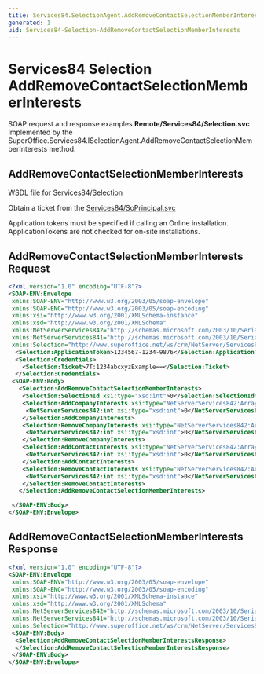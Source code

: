 ```yaml
---
title: Services84.SelectionAgent.AddRemoveContactSelectionMemberInterests SOAP
generated: 1
uid: Services84-Selection-AddRemoveContactSelectionMemberInterests
---
```


# Services84 Selection AddRemoveContactSelectionMemberInterests

SOAP request and response examples **Remote/Services84/Selection.svc**
Implemented by the <see cref="M:SuperOffice.Services84.ISelectionAgent.AddRemoveContactSelectionMemberInterests">SuperOffice.Services84.ISelectionAgent.AddRemoveContactSelectionMemberInterests</see> method.

## AddRemoveContactSelectionMemberInterests

[WSDL file for Services84/Selection](../Services84-Selection.md)

Obtain a ticket from the [Services84/SoPrincipal.svc](../SoPrincipal/index.md)

Application tokens must be specified if calling an Online installation. ApplicationTokens are not checked for on-site installations.

## AddRemoveContactSelectionMemberInterests Request

```xml
<?xml version="1.0" encoding="UTF-8"?>
<SOAP-ENV:Envelope
 xmlns:SOAP-ENV="http://www.w3.org/2003/05/soap-envelope"
 xmlns:SOAP-ENC="http://www.w3.org/2003/05/soap-encoding"
 xmlns:xsi="http://www.w3.org/2001/XMLSchema-instance"
 xmlns:xsd="http://www.w3.org/2001/XMLSchema"
 xmlns:NetServerServices842="http://schemas.microsoft.com/2003/10/Serialization/Arrays"
 xmlns:NetServerServices841="http://schemas.microsoft.com/2003/10/Serialization/"
 xmlns:Selection="http://www.superoffice.net/ws/crm/NetServer/Services84">
  <Selection:ApplicationToken>1234567-1234-9876</Selection:ApplicationToken>
  <Selection:Credentials>
    <Selection:Ticket>7T:1234abcxyzExample==</Selection:Ticket>
  </Selection:Credentials>
 <SOAP-ENV:Body>
   <Selection:AddRemoveContactSelectionMemberInterests>
    <Selection:SelectionId xsi:type="xsd:int">0</Selection:SelectionId>
    <Selection:AddCompanyInterests xsi:type="NetServerServices842:ArrayOfint">
     <NetServerServices842:int xsi:type="xsd:int">0</NetServerServices842:int>
    </Selection:AddCompanyInterests>
    <Selection:RemoveCompanyInterests xsi:type="NetServerServices842:ArrayOfint">
     <NetServerServices842:int xsi:type="xsd:int">0</NetServerServices842:int>
    </Selection:RemoveCompanyInterests>
    <Selection:AddContactInterests xsi:type="NetServerServices842:ArrayOfint">
     <NetServerServices842:int xsi:type="xsd:int">0</NetServerServices842:int>
    </Selection:AddContactInterests>
    <Selection:RemoveContactInterests xsi:type="NetServerServices842:ArrayOfint">
     <NetServerServices842:int xsi:type="xsd:int">0</NetServerServices842:int>
    </Selection:RemoveContactInterests>
   </Selection:AddRemoveContactSelectionMemberInterests>

 </SOAP-ENV:Body>
</SOAP-ENV:Envelope>

```

## AddRemoveContactSelectionMemberInterests Response

```xml
<?xml version="1.0" encoding="UTF-8"?>
<SOAP-ENV:Envelope
 xmlns:SOAP-ENV="http://www.w3.org/2003/05/soap-envelope"
 xmlns:SOAP-ENC="http://www.w3.org/2003/05/soap-encoding"
 xmlns:xsi="http://www.w3.org/2001/XMLSchema-instance"
 xmlns:xsd="http://www.w3.org/2001/XMLSchema"
 xmlns:NetServerServices842="http://schemas.microsoft.com/2003/10/Serialization/Arrays"
 xmlns:NetServerServices841="http://schemas.microsoft.com/2003/10/Serialization/"
 xmlns:Selection="http://www.superoffice.net/ws/crm/NetServer/Services84">
 <SOAP-ENV:Body>
  <Selection:AddRemoveContactSelectionMemberInterestsResponse>
  </Selection:AddRemoveContactSelectionMemberInterestsResponse>
 </SOAP-ENV:Body>
</SOAP-ENV:Envelope>

```
